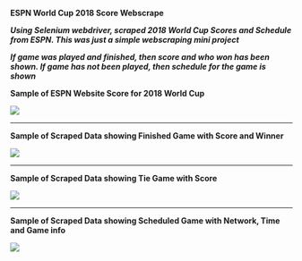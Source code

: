 **ESPN World Cup 2018 Score Webscrape**

***Using Selenium webdriver, scraped 2018 World Cup Scores and Schedule from ESPN. This was just a simple webscraping mini project***

***If game was played and finished, then score and who won has been shown. If game has not been played, then schedule for the game is shown***

**Sample of ESPN Website Score for 2018 World Cup**

<img src='/images/ESPN_WorldCup_2018_Sample_Score.png'>

-----------------------------------------------------------------------------------

**Sample of Scraped Data showing Finished Game with Score and Winner**

<img src='/images/FinishedGame.png'>


-----------------------------------------------------------------------------------

**Sample of Scraped Data showing Tie Game with Score**

<img src='/images/TieGame.png'>

-----------------------------------------------------------------------------------

**Sample of Scraped Data showing Scheduled Game with Network, Time and Game info**

<img src='/images/ScheduledGame.png'>
